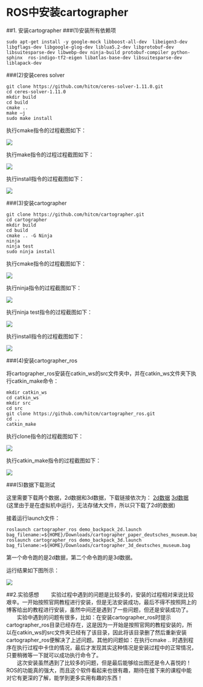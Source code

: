 # ROS中安装cartographer


##1. 安装cartographer
###(1)安装所有依赖项  

    sudo apt-get install -y google-mock libboost-all-dev  libeigen3-dev libgflags-dev libgoogle-glog-dev liblua5.2-dev libprotobuf-dev  libsuitesparse-dev libwebp-dev ninja-build protobuf-compiler python-sphinx  ros-indigo-tf2-eigen libatlas-base-dev libsuitesparse-dev liblapack-dev 

###(2)安装ceres solver 

	git clone https://github.com/hitcm/ceres-solver-1.11.0.git
	cd ceres-solver-1.11.0
	mkdir build
	cd build
	cmake ..
	make –j
	sudo make install

执行cmake指令的过程截图如下：  
  
![](https://github.com/yxr123456/Resource/raw/master/cmake.JPG)  

执行make指令的过程过程截图如下： 
 
![](https://github.com/yxr123456/Resource/raw/master/make.JPG)  

执行install指令的过程截图如下：  
  
![](https://github.com/yxr123456/Resource/raw/master/install.JPG)


###(3)安装cartographer

	git clone https://github.com/hitcm/cartographer.git
	cd cartographer
	mkdir build
	cd build
	cmake .. -G Ninja
	ninja
	ninja test
	sudo ninja install

执行cmake指令的过程截图如下：  
  
![](https://github.com/yxr123456/Resource/raw/master/cmakeNinja.JPG)

执行ninja指令的过程截图如下：  
  
![](https://github.com/yxr123456/Resource/raw/master/ninja.JPG)

执行ninja test指令的过程截图如下：  

![](https://github.com/yxr123456/Resource/raw/master/ninjaTest.JPG)

执行install指令的过程截图如下：  

![](https://github.com/yxr123456/Resource/raw/master/installNinja.JPG)


###(4)安装cartographer_ros

将cartographer\_ros安装在catkin\_ws的src文件夹中，并在catkin\_ws文件夹下执行catkin_make命令：  

	mkdir catkin_ws
	cd catkin_ws
	mkdir src
	cd src
	git clone https://github.com/hitcm/cartographer_ros.git
	cd ..
	catkin_make

执行clone指令的过程截图如下：  

![](https://github.com/yxr123456/Resource/raw/master/installCartographer_ros.JPG)

执行catkin\_make指令的过程截图如下：  

![](https://github.com/yxr123456/Resource/raw/master/catkin_make.JPG)

###(5)数据下载测试

这里需要下载两个数据，2d数据和3d数据，下载链接依次为：
[2d数据](https://storage.googleapis.com/cartographer-public-data/bags/backpack_2d/cartographer_paper_deutsches_museum.bag)
[3d数据](https://storage.googleapis.com/cartographer-public-data/bags/backpack_3d/cartographer_3d_deutsches_museum.bag)  
(这里由于是在虚拟机中运行，无法存储大文件，所以只下载了2d的数据)

接着运行launch文件：
	
	roslaunch cartographer_ros demo_backpack_2d.launch bag_filename:=${HOME}/Downloads/cartographer_paper_deutsches_museum.bag
	roslaunch cartographer_ros demo_backpack_3d.launch bag_filename:=${HOME}/Downloads/cartographer_3d_deutsches_museum.bag

第一个命令跑的是2d数据，第二个命令跑的是3d数据。

运行结果如下图所示：  

![](https://github.com/yxr123456/Resource/raw/master/2d.JPG)

##2.实验感想
&emsp;&emsp;实验过程中遇到的问题是比较多的，安装的过程相对来说比较艰辛。一开始按照官网教程进行安装，但是无法安装成功，最后不得不按照网上的博客给出的教程进行安装，虽然中间还是遇到了一些问题，但还是安装成功了。  
&emsp;&emsp;实验中遇到的问题有很多，比如：在安装cartographer\_ros时提示cartographer\_ros目录已经存在，这是因为一开始是按照官网的教程安装的，所以在catkin\_ws的src文件夹已经有了该目录，因此将该目录删了然后重新安装cartographer\_ros便解决了上述问题。其他的问题如：在执行cmake .. 时遇到程序在执行过程中卡住的情况，最后才发现其实这种情况是安装过程中的正常情况，只要稍微等一下就可以成功执行命令了。  
&emsp;&emsp;这次安装虽然遇到了比较多的问题，但是最后能够绘出图还是令人喜悦的！ROS的功能真的强大，而且这个软件看起来也很有趣，期待在接下来的课程中能对它有更深的了解，能学到更多实用有趣的东西！
 
